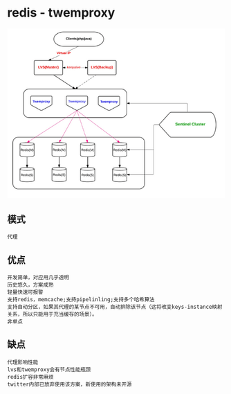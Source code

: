 # redis - twemproxy

![img](res/redis-twemproxy.png)

## 模式

    代理

## 优点  

    开发简单，对应用几乎透明
    历史悠久，方案成熟
    轻量快速可报警  
    支持redis，memcache;支持pipelinling;支持多个哈希算法  
    支持自动分区，如果其代理的某节点不可用，自动排除该节点（这将改变keys-instance映射关系，所以只能用于充当缓存的场景）。  
    非单点  

## 缺点  

    代理影响性能
    lvs和twemproxy会有节点性能瓶颈
    redis扩容非常麻烦
    twitter内部已放弃使用该方案，新使用的架构未开源
